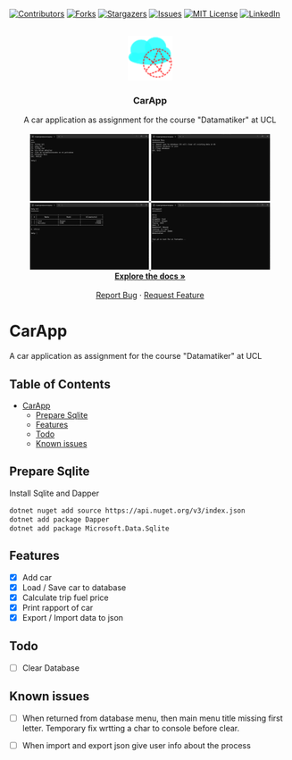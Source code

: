﻿[![Contributors][contributors-shield]][contributors-url]
[![Forks][forks-shield]][forks-url]
[![Stargazers][stars-shield]][stars-url]
[![Issues][issues-shield]][issues-url]
[![MIT License][license-shield]][license-url]
[![LinkedIn][linkedin-shield]][linkedin-url]

<br />
<div align="center">
    <a href="https://github.com/TirsvadDatamatiker/CarApp">
        <img src="logo/logo.png" alt="Logo" width="80" height="80">
    </a>
    <h3 align="center">CarApp</h3>
    <p align="center">
    A car application as assignment for the course "Datamatiker" at UCL
    <br />
    <br />
    <!-- PROJECT SCREENSHOTS -->
    <a href="https://github.com/TirsvadDatamatiker/CarApp/blob/master/images/Screenshot_mainMenu.png">
        <img src="images/Screenshot_mainMenu.png" alt="Main Menu" height="120">
    </a>
    <a href="https://github.com/TirsvadDatamatiker/CarApp/blob/master/images/Screenshot_databaseMenu.png">
        <img src="images/Screenshot_databaseMenu.png" alt="Database Menu" height="120">
    </a>
    <a href="https://github.com/TirsvadDatamatiker/CarApp/blob/master/images/Screenshot_selectCar.png">
        <img src="images/Screenshot_selectCar.png" alt="Select Car" height="120">
    </a>
    <a href="https://github.com/TirsvadDatamatiker/CarApp/blob/master/images/Screenshot_carRapport.png">
        <img src="images/Screenshot_carRapport.png" alt="Car Rapport" height="120">
    </a>
    <br />
    <a href="https://github.com/TirsvadDatamatiker/CarApp"><strong>Explore the docs »</strong></a>
    <br />
    <br />
    <a href="https://github.com/TirsvadDatamatiker/CarApp/issues/new?labels=bug&template=bug-report---.md">Report Bug</a>
    ·
    <a href="https://github.com/TirsvadDatamatiker/CarApp/issues/new?labels=enhancement&template=feature-request---.md">Request Feature</a>
    </p>
</div>

# CarApp

A car application as assignment for the course "Datamatiker" at UCL

## Table of Contents

- [CarApp](#carapp)
  - [Prepare Sqlite](#prepare-sqlite)
  - [Features](#features)
  - [Todo](#todo)
  - [Known issues](#known-issues)

## Prepare Sqlite

Install Sqlite and Dapper

```
dotnet nuget add source https://api.nuget.org/v3/index.json
dotnet add package Dapper
dotnet add package Microsoft.Data.Sqlite
```

## Features

- [x] Add car
- [x] Load / Save car to database
- [x] Calculate trip fuel price
- [x] Print rapport of car
- [x] Export / Import data to json

## Todo

- [ ] Clear Database

## Known issues

- [ ] When returned from database menu, then main menu title missing first letter. Temporary fix wrtting a char to console before clear.
- [ ] When import and export json give user info about the process


[contributors-shield]: https://img.shields.io/github/contributors/TirsvadDatamatiker/CarApp?style=for-the-badge
[contributors-url]: https://github.com/TirsvadDatamatiker/CarApp/graphs/contributors
[forks-shield]: https://img.shields.io/github/forks/TirsvadDatamatiker/CarApp?style=for-the-badge
[forks-url]: https://github.com/TirsvadDatamatiker/CarApp/network/members
[stars-shield]: https://img.shields.io/github/stars/TirsvadDatamatiker/CarApp?style=for-the-badge
[stars-url]: https://github.com/TirsvadDatamatiker/CarApp/stargazers
[issues-shield]: https://img.shields.io/github/issues/TirsvadDatamatiker/CarApp?style=for-the-badge
[issues-url]: https://github.com/TirsvadDatamatiker/CarApp/issues
[license-shield]: https://img.shields.io/github/license/TirsvadDatamatiker/CarApp?style=for-the-badge
[license-url]: https://github.com/TirsvadDatamatiker/CarApp/blob/master/LICENSE
[linkedin-shield]: https://img.shields.io/badge/-LinkedIn-black.svg?style=for-the-badge&logo=linkedin&colorB=555
[linkedin-url]: https://www.linkedin.com/in/jens-tirsvad-nielsen-13b795b9/